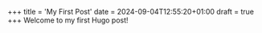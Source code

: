 +++
title = 'My First Post'
date = 2024-09-04T12:55:20+01:00
draft = true
+++
Welcome to my first Hugo post!
